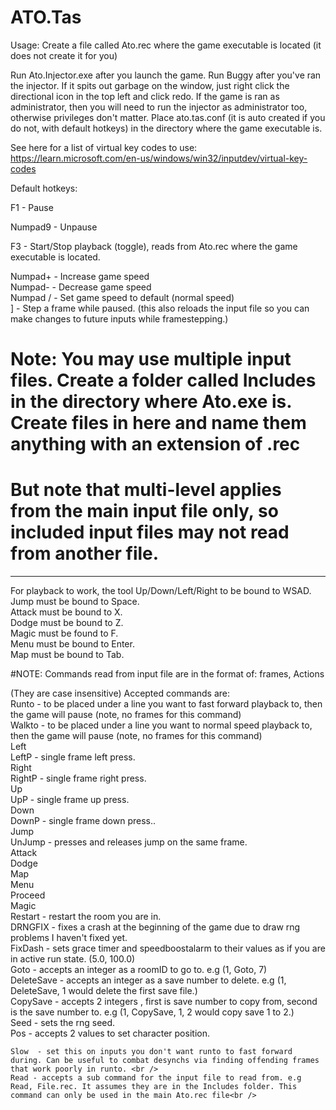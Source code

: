 # ATO.Tas

Usage:
Create a file called Ato.rec where the game executable is located (it does not create it for you)

Run Ato.Injector.exe after you launch the game.
Run Buggy after you've ran the injector. If it spits out garbage on the window, just right click the directional icon in the top left and click redo.
If the game is ran as administrator, then you will need to run the injector as administrator too, otherwise privileges don't matter.
Place ato.tas.conf (it is auto created if you do not, with default hotkeys) in the directory where the game executable is.

See here for a list of virtual key codes to use:
https://learn.microsoft.com/en-us/windows/win32/inputdev/virtual-key-codes

Default hotkeys:

F1 - Pause

Numpad9 - Unpause

F3 - Start/Stop playback (toggle), reads from Ato.rec where the game executable is located.

Numpad+ - Increase game speed <br />
Numpad- - Decrease game speed <br />
Numpad / - Set game speed to default (normal speed) <br />
] - Step a frame while paused. (this also reloads the input file so you can make changes to future inputs while framestepping.)<br/>

# Note: You may use multiple input files. Create a folder called Includes in the directory where Ato.exe is. Create files in here and name them anything with an extension of .rec
# But note that multi-level applies from the main input file only, so included input files may not read from another file.

--------------------------------------------------------

For playback to work, the tool Up/Down/Left/Right to be bound to WSAD. <br />
Jump must be bound to Space. <br />
Attack must be bound to X. <br />
Dodge must be bound to Z. <br />
Magic must be found to F. <br />
Menu must be bound to Enter. <br />
Map must be bound to Tab. <br />

#NOTE: 
Commands read from input file are in the format of:
   frames, Actions

(They are case insensitive)
Accepted commands are: <br />
    Runto - to be placed under a line you want to fast forward playback to, then the game will pause (note, no frames for this command) <br />
    Walkto - to be placed under a line you want to normal speed playback to, then the game will pause (note, no frames for this command) <br />
    Left <br />
    LeftP - single frame left press. <br />
    Right <br />
    RightP - single frame right press. <br />
    Up <br />
    UpP - single frame up press. <br />
    Down <br />
    DownP - single frame down press.. <br />
    Jump <br />
    UnJump - presses and releases jump on the same frame. <br />
    Attack <br />
    Dodge <br />
    Map <br />
    Menu <br />
    Proceed <br />
    Magic <br />
    Restart - restart the room you are in. <br />
    DRNGFIX - fixes a crash at the beginning of the game due to draw rng problems I haven't fixed yet. <br />
    FixDash - sets grace timer and speedboostalarm to their values as if you are in active run state. (5.0, 100.0) <br />
    Goto - accepts an integer as a roomID to go to. e.g (1, Goto, 7) <br />
    DeleteSave - accepts an integer as a save number to delete. e.g  (1, DeleteSave, 1 would delete the first save file.) <br />
    CopySave - accepts 2 integers , first is save number to copy from, second is the save number to. e.g (1, CopySave, 1, 2 would copy save 1 to 2.) <br />
    Seed - sets the rng seed. <br />
    Pos - accepts 2 values to set character position. <br />
    

    Slow  - set this on inputs you don't want runto to fast forward during. Can be useful to combat desynchs via finding offending frames that work poorly in runto. <br />
    Read - accepts a sub command for the input file to read from. e.g Read, File.rec. It assumes they are in the Includes folder. This command can only be used in the main Ato.rec file<br />
